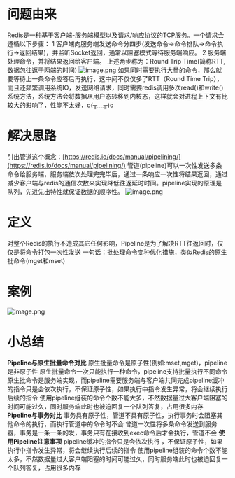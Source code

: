 # 问题由来
Redis是一种基于客户端-服务端模型以及请求/响应协议的TCP服务。一个请求会遵循以下步骤：
1 客户端向服务端发送命令分四步(发送命令→命令排队→命令执行→返回结果)，并监听Socket返回，通常以阻塞模式等待服务端响应。
2 服务端处理命令，并将结果返回给客户端。
上述两步称为：Round Trip Time(简称RTT,数据包往返于两端的时间)
![image.png](https://cdn.nlark.com/yuque/0/2023/png/12600036/1692452629001-d500771a-2486-4004-bdde-87c49635a600.png#averageHue=%23fbfbfa&clientId=u3da74f59-9827-4&from=paste&height=355&id=ue2bfdf7c&originHeight=533&originWidth=787&originalType=binary&ratio=1.5&rotation=0&showTitle=false&size=147518&status=done&style=none&taskId=ua75e029b-725a-4c46-b1d7-a880ea81216&title=&width=524.6666666666666)
如果同时需要执行大量的命令，那么就要等待上一条命令应答后再执行，这中间不仅仅多了RTT（Round Time Trip），而且还频繁调用系统IO，发送网络请求，同时需要redis调用多次read()和write()系统方法，系统方法会将数据从用户态转移到内核态，这样就会对进程上下文有比较大的影响了，性能不太好，o(╥﹏╥)o
# 解决思路
引出管道这个概念：[https://redis.io/docs/manual/pipelining/](https://redis.io/docs/manual/pipelining/)
管道(pipeline)可以一次性发送多条命令给服务端，服务端依次处理完完毕后，通过一条响应一次性将结果返回，通过减少客户端与redis的通信次数来实现降低往返延时时间。pipeline实现的原理是队列，先进先出特性就保证数据的顺序性。
![image.png](https://cdn.nlark.com/yuque/0/2023/png/12600036/1692453095851-fd89cf58-7253-4ef5-80be-4bbfb58bef7c.png#averageHue=%23fcfcfb&clientId=u3da74f59-9827-4&from=paste&height=356&id=u668c5ca7&originHeight=534&originWidth=1126&originalType=binary&ratio=1.5&rotation=0&showTitle=false&size=161357&status=done&style=none&taskId=u8dc70eb1-f9c2-4591-85d5-046468000cf&title=&width=750.6666666666666)
# 定义
对整个Redis的执行不造成其它任何影响，Pipeline是为了解决RTT往返回时，仅仅是将命令打包一次性发送
一句话：批处理命令变种优化措施，类似Redis的原生批命令(mget和mset)
# 案例
![image.png](https://cdn.nlark.com/yuque/0/2023/png/12600036/1692453245654-08805e55-b87a-4d4f-a5a3-4391abff7f78.png#averageHue=%23fefafa&clientId=u3da74f59-9827-4&from=paste&height=393&id=uc8df9bdb&originHeight=589&originWidth=1331&originalType=binary&ratio=1.5&rotation=0&showTitle=false&size=248382&status=done&style=none&taskId=u91c20a9b-0c03-4e3c-8bbf-3e6ffba2c66&title=&width=887.3333333333334)
# 小总结
**Pipeline与原生批量命令对比**
原生批量命令是原子性(例如:mset,mget)，pipeline是非原子性
原生批量命令一次只能执行一种命令，pipeline支持批量执行不同命令
原生批命令是服务端实现，而pipeline需要服务端与客户端共同完成pipeline缓冲的指令只是会依次执行，不保证原子性，如果执行中指令发生异常，将会继续执行后续的指令
使用pipeline组装的命令个数不能大多，不然数据量过大客户端阻塞的时间可能过久，同时服务端此时也被迫回复一个队列答复，占用很多内存
**Pipeline与事务对比**
事务具有原子性，管道不具有原子性，执行事务时会阻塞其他命令的执行，而执行管道中的命令时不会
曾道一次性将多条命令发送到服务器，事务是一条一条的发，事务只有在接收到exec命令后才会执行，管道不会
**使用Pipeline注意事项**
pipeline缓冲的指令只是会依次执行
，不保证原子性，如果执行中指令发生异常，将会继续执行后续的指令
使用pipeline组装的命令个数不能太多，不然数据量过大客户端阳塞的时间可能过久，同时服务端此时也被迫回复一个队列答复，占用很多内存

